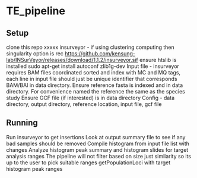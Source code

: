 # TE_pipeline

## Setup
clone this repo xxxxx
insurveyor - if using clustering computing then singularity option is rec https://github.com/kensung-lab/INSurVeyor/releases/download/1.1.2/insurveyor.sif
ensure htslib is installed sudo apt-get install autoconf zlib1g-dev
Input file - insurveyor requires BAM files coordinated sorted and index with MC and MQ tags, each line in input file should just be unique identifier that corresponds BAM/BAI in data directory.
Ensure reference fasta is indexed and in data directory. For convenience named the reference the same as the species study
Ensure GCF file (if interested) is in data directory
Config - data directory, output directory, reference location, input file, gcf file

## Running
Run insurveyor to get insertions
Look at output summary file to see if any bad samples should be removed 
Compile histogram from input file list with changes
Analyze histogram peak summary and histogram slides for target analysis ranges
  The pipeline will not filter based on size just similarity so its up to the user to pick suitable ranges 
getPopulationLoci with target histogram peak ranges



